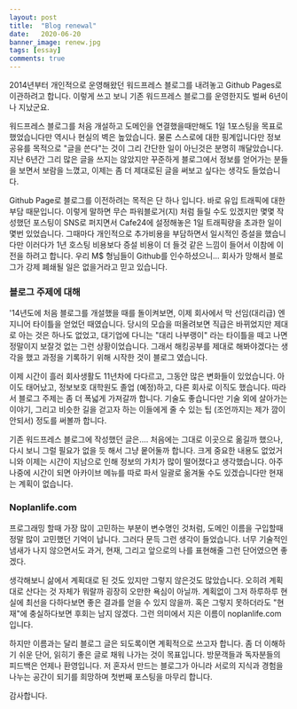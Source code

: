 ```yaml
---
layout: post
title:  "Blog renewal"
date:   2020-06-20
banner_image: renew.jpg
tags: [essay]
comments: true
---
```


2014년부터 개인적으로 운영해왔던 워드프레스 블로그를 내려놓고 Github Pages로 이관하려고 합니다. 이렇게 쓰고 보니 기존 워드프레스 블로그를 운영한지도 벌써 6년이나 지났군요.

워드프레스 블로그를 처음 개설하고 도메인을 연결했을때만해도 1일 1포스팅을 목표로 했었습니다만 역시나 현실의 벽은 높았습니다. 물론 스스로에 대한 핑계입니다만 정보 공유를 목적으로 "글을 쓴다"는 것이 그리 간단한 일이 아닌것은 분명히 깨달았습니다. 지난 6년간 그리 많은 글을 쓰지는 않았지만 꾸준하게 블로그에서 정보를 얻어가는 분들을 보면서 보람을 느꼈고, 이제는 좀 더 제대로된 글을 써보고 싶다는 생각도 들었습니다.

<!--more-->

Github Page로 블로그를 이전하려는 목적은 단 하나 입니다. 바로 유입 트래픽에 대한 부담 때문입니다. 이렇게 말하면 무슨 파워블로거(지) 처럼 들릴 수도 있겠지만 몇몇 작성했던 포스팅이 SNS로 퍼지면서 Cafe24에 설정해놓은 1일 트래픽량을 초과한 일이 몇번 있었습니다. 그때마다 개인적으로 추가비용을 부담하면서 일시적인 증설을 했습니다만 이러다가 1년 호스팅 비용보다 증설 비용이 더 들것 같은 느낌이 들어서 이참에 이전을 하려고 합니다. 우리 M$ 형님들이 Github를 인수하셨으니... 회사가 망해서 블로그가 강제 폐쇄될 일은 없을거라고 믿고 있습니다.

### 블로그 주제에 대해

'14년도에 처음 블로그를 개설했을 때를 돌이켜보면, 이제 회사에서 막 선임(대리급) 엔지니어 타이틀을 얻었던 때였습니다. 당시의 모습을 떠올려보면 직급은 바뀌었지만 제대로 아는 것은 하나도 없었고, 대기업에 다니는 "대리 나부랭이" 라는 타이틀을 떼고 나면 정말이지 보잘것 없는 그런 상황이었습니다. 그래서 해킹공부를 제대로 해봐야겠다는 생각을 했고 과정을 기록하기 위해 시작한 것이 블로그 였습니다.

이제 시간이 흘러 회사생활도 11년차에 다다르고, 그동안 많은 변화들이 있었습니다. 아이도 태어났고, 정보보호 대학원도 졸업 (예정)하고, 다른 회사로 이직도 했습니다. 따라서 블로그 주제는 좀 더 폭넓게 가져갈까 합니다. 기술도 좋습니다만 기술 외에 살아가는 이야기, 그리고 비슷한 길을 걷고자 하는 이들에게 줄 수 있는 팁 (조언까지는 제가 깜이 안되서) 정도를 써볼까 합니다. 

기존 워드프레스 블로그에 작성했던 글은.... 처음에는 그대로 이곳으로 옮길까 했으나, 다시 보니 그럴 필요가 없을 듯 해서 그냥 뭍어둘까 합니다. 크게 중요한 내용도 없었거니와 이제는 시간이 지남으로 인해 정보의 가치가 많이 떨어졌다고 생각했습니다. 아주 나중에 시간이 되면 아카이브 메뉴를 따로 파서 일괄로 옮겨둘 수도 있겠습니다만 현재는 계획이 없습니다.


### Noplanlife.com 

프로그래밍 할때 가장 많이 고민하는 부분이 변수명인 것처럼, 도메인 이름을 구입할때 정말 많이 고민했던 기억이 납니다. 그러다 문득 그런 생각이 들었습니다. 너무 기술적인 냄새가 나지 않으면서도 과거, 현재, 그리고 앞으로의 나를 표현해줄 그런 단어였으면 좋겠다. 

생각해보니 삶에서 계획대로 된 것도 있지만 그렇지 않은것도 많았습니다. 오히려 계획대로 산다는 것 자체가 뭐랄까 굉장히 오만한 욕심이 아닐까. 계획없이 그저 하루하루 현실에 최선을 다하다보면 좋은 결과를 얻을 수 있지 않을까. 혹은 그렇지 못하더라도 "현재"에 충실하다보면 후회는 남지 않겠다. 그런 의미에서 지은 이름이 noplanlife.com 입니다. 

하지만 이름과는 달리 블로그 글은 되도록이면 계획적으로 쓰고자 합니다. 좀 더 이해하기 쉬운 단어, 읽히기 좋은 글로 채워 나가는 것이 목표입니다. 방문객들과 독자분들의 피드백은 언제나 환영입니다. 저 혼자서 만드는 블로그가 아니라 서로의 지식과 경험을 나누는 공간이 되기를 희망하며 첫번째 포스팅을 마무리 합니다. 

감사합니다.